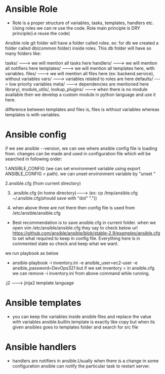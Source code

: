 # Ansible Role
- Role is a proper structure of variables, tasks, templates, handlers etc. Using roles we can re use the code.
Role main principle is DRY principle(i.e reuse the code)

Ansible role git folder will have a folder called roles. ex: for db we created a folder called db(common folder) inside roles.
This db folder will have so many folders like:

tasks/ ---> we will mention all tasks here
handlers/ ---> we will mention all notifiers here
templates/ ---> we will mention all templates here, with variables.
files/ ---> we will mention all files here (ex: backend.service), without variables
vars/ ---> variables related to roles are here
defaults/ ---> low priority variables
meta/ ---> dependencies are mentioned here
library/, module_utils/, lookup_plugins/ ---> when there is no module available then we develop a custom module in python language and use it here.

difference between templates and files is, files is without variables whereas templates is with variables.

# Ansible config
if we see ansible --version, we can see where ansible config file is loading from.
changes can be made and used in configuration file which will be searched in following order:

1.ANSIBLE_CONFIG (we can set environment variable using export ANSIBLE_CONFIG = path).
we can unset environment variable by "unset <variable-name>"

2.ansible.cfg (from current directory)

3. .ansible.cfg (in home directory)---> (ex: cp /tmp/ansible.cfg ~/.ansible.cfg(should save with "dot" "."))

4. when above three are not there then config file is used from /etc/ansible/ansible.cfg

- Best recommendation is to save ansible.cfg in current folder.
when we open vim /etc/ansible/ansible.cfg they say to check below url
https://github.com/ansible/ansible/blob/stable-2.9/examples/ansible.cfg to set what required to keep in config file. Everything here is in commented state so check and keep what we want.

we run playbook as below
- ansible-playbook -i inventory.ini -e ansible_user=ec2-user -e ansible_password=DevOps321 <yaml-file-name> 
but if we set inventory = <path of inventory> in ansible.cfg we can remove -i inventory.ini from above command while running.

.j2 ---> jinja2 template language

# Ansible templates
- you can keep the variables inside ansible files and replace the value with variables
ansible.builtin.template is exactly like copy but when its given ansibles goes to templates folder and search for src <name> file

# Ansible handlers
- handlers are notifiers in ansible.Usually when there is a change in some configuration ansible can notify the particular task to restart server.
